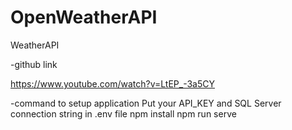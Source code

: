 # OpenWeatherAPI
WeatherAPI 

-github link

https://www.youtube.com/watch?v=LtEP_-3a5CY

-command to setup application
Put your API_KEY and SQL Server connection string in .env file
npm install
npm run serve
